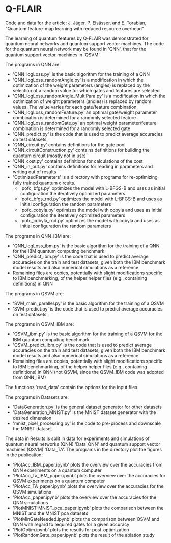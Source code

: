 # Q-FLAIR
Code and data for the article: J. Jäger, P. Elsässer, and E. Torabian, "Quantum feature-map learning with reduced resource overhead"

The learning of quantum features by Q-FLAIR was demonstrated for quantum neural networks and quantum support vector machines. The code for the quantum neural network may be found in 'QNN', that for the quantum support vector machines in 'QSVM'.

The programs in QNN are:

- 'QNN_logLoss.py' is the basic algorithm for the training of a QNN
- 'QNN_logLoss_randomAngle.py' is a modification in which the optimization of the weight parameters (angles) is replaced by the selection of a random value for which gates and features are selected
- 'QNN_logLoss_randomAngle_MultiPara.py' is a modification in which the optimization of weight parameters (angles) is replaced by random values. The value varies for each gate/feature combination
- 'QNN_logLoss_randomFeature.py' an optimal gate/weight parameter combination is determined for a randomly selected feature
- 'QNN_logLoss_randomGate.py' an optimal weight parameter/feature combination is determined for a randomly selected gate
- 'QNN_predict.py' is the code that is used to predict average accuracies on test datasets
- 'QNN_circuit.py' contains definitions for the gate pool
- 'QNN_circuitConstruction.py' contains definitions for building the quantum circuit (mostly not in use)
- 'QNN_cost.py' contains definitions for calculations of the cost
- 'QNN_in_out.py' contains definitions for reading in parameters and writing out of results
- 'OptimizedParameters' is a directory with programs for re-optimizing fully trained quantum circuits.
    - 'pofc_bfgs.py' optimizes the model with L-BFGS-B and uses as initial configuration the iteratively optimized parameters
    - 'pofc_bfgs_rnd.py' optimizes the model with L-BFGS-B and uses as initial configuration the random parameters
    - 'pofc_cobyla.py' optimizes the model with cobyla and uses as initial configuration the iteratively optimized parameters
    - 'pofc_cobyla_rnd.py' optimizes the model with cobyla and uses as initial configuration the random parameters

The programs in QNN_IBM are:

- 'QNN_logLoss_ibm.py' is the basic algorithm for the training of a QNN for the IBM quantum computing benchmark
- 'QNN_predict_ibm.py' is the code that is used to predict average accuracies on the train and test datasets, given both the IBM benchmark model results and also numerical simulations as a reference
- Remaining files are copies, potentially with slight modifications specific to IBM benchmarking, of the helper helper files (e.g., containing definitions) in QNN 

The programs in QSVM are:

- 'SVM_main_parallel.py' is the basic algorithm for the training of a QSVM
- 'SVM_predict.py' is the code that is used to predict average accuracies on test datasets
  
The programs in QSVM_IBM are:

- 'QSVM_ibm.py' is the basic algorithm for the training of a QSVM for the IBM quantum computing benchmark
- 'QSVM_predict_ibm.py' is the code that is used to predict average accuracies on the train and test datasets, given both the IBM benchmark model results and also numerical simulations as a reference
- Remaining files are copies, potentially with slight modifications specific to IBM benchmarking, of the helper helper files (e.g., containing definitions) in QNN (not QSVM, since the QSVM_IBM code was adopted from QNN_IBM)

The functions 'read_data' contain the options for the input files.

The programs in Datasets are:

- 'DataGeneration.py' is the general dataset generator for other datasets
- 'DataGeneration_MNIST.py' is the MNIST dataset generator with the desired dimension
- 'mnist_pixel_processing.py' is the code to pre-process and downscale the MNIST dataset

The data in Results is split in data for experiments and simulations of quantum neural networks (QNN) 'Data_QNN' and quantum support vector machines (QSVM) 'Data_TA'. The programs in the directory plot the figures in the publication:

- 'PlotAcc_IBM_paper.ipynb' plots the overview over the accuracies from QNN experiments on a quantum computer
- 'PlotAcc_Ta_IBM_paper.ipynb' plots the overview over the accuracies for QSVM experiments on a quantum computer
- 'PlotAcc_TA_paper.ipynb' plots the overview over the accuracies for the QSVM simulations
- 'PlotAcc_paper.ipynb' plots the overview over the accuracies for the QNN simulations
- 'PlotMNIST-MNIST_pca_paper.ipynb' plots the comparison between the MNIST and the MNIST pca datasets
- 'PlotMinGateNeeded.ipynb' plots the comparison between QSVM and QNN with regard to required gates for a given accuracy
- 'PlotOptim.ipynb' plots the results for post-optimization
- 'PlotRandomGate_paper.ipynb' plots the result of the ablation study

